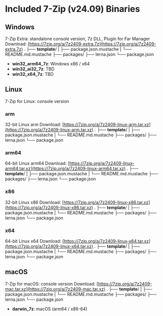 # Included 7-Zip (v24.09) Binaries

## Windows

7-Zip Extra: standalone console version, 7z DLL, Plugin for Far Manager
Download: [https://7zip.org/a/7z2409-extra.7z](https://7zip.org/a/7z2409-extra.7z)
    .
    ├── __template__/
    |   ├── package.json.mustache
    |   └── README.md.mustache
    ├── packages/
    ├── lerna.json
    └── package.json

- **win32_arm64_7z**: Windows x86 / x64
- **win32_ai32_7z**: TBD
- **win32_x64_7z**: TBD

## Linux

7-Zip for Linux: console version

### arm

32-bit Linux arm
Download: [https://7zip.org/a/7z2409-linux-arm.tar.xz](https://7zip.org/a/7z2409-linux-arm.tar.xz)
  .
  ├── __template__/
  |   ├── package.json.mustache
  |   └── README.md.mustache
  ├── packages/
  ├── lerna.json
  └── package.json

### arm64

64-bit Linux arm64
Download: [https://7zip.org/a/7z2409-linux-arm64.tar.xz](https://7zip.org/a/7z2409-linux-arm64.tar.xz)
  .
  ├── __template__/
  |   ├── package.json.mustache
  |   └── README.md.mustache
  ├── packages/
  ├── lerna.json
  └── package.json

### x86

32-bit Linux x86
Download: [https://7zip.org/a/7z2409-linux-x86.tar.xz](https://7zip.org/a/7z2409-linux-x86.tar.xz)
  .
  ├── __template__/
  |   ├── package.json.mustache
  |   └── README.md.mustache
  ├── packages/
  ├── lerna.json
  └── package.json

### x64

64-bit Linux x64
Download: [https://7zip.org/a/7z2409-linux-x64.tar.xz](https://7zip.org/a/7z2409-linux-x64.tar.xz)
  .
  ├── __template__/
  |   ├── package.json.mustache
  |   └── README.md.mustache
  ├── packages/
  ├── lerna.json
  └── package.json

## macOS

7-Zip for macOS: console version
Download: [https://7zip.org/a/7z2409-mac.tar.xz](https://7zip.org/a/7z2409-mac.tar.xz)
  .
  ├── __template__/
  |   ├── package.json.mustache
  |   └── README.md.mustache
  ├── packages/
  ├── lerna.json
  └── package.json

- **darwin_7z**: macOS (arm64 / x86-64)
